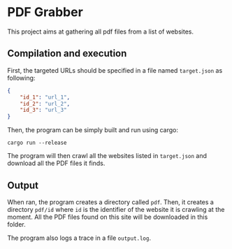 # PDF Grabber

This project aims at gathering all pdf files from a list of websites.

## Compilation and execution

First, the targeted URLs should be specified in a file named `target.json` as following:
```json
{
    "id_1": "url_1",
    "id_2": "url_2",
    "id_3": "url_3"
}
```
Then, the program can be simply built and run using cargo:
```
cargo run --release
```
The program will then crawl all the websites listed in `target.json` and download all the PDF files it finds.

## Output

When ran, the program creates a directory called `pdf`. Then, it creates a directory `pdf/id` where `id` is the identifier of the website it is crawling at the moment. All the PDF files found on this site will be downloaded in this folder.

The program also logs a trace in a file `output.log`.